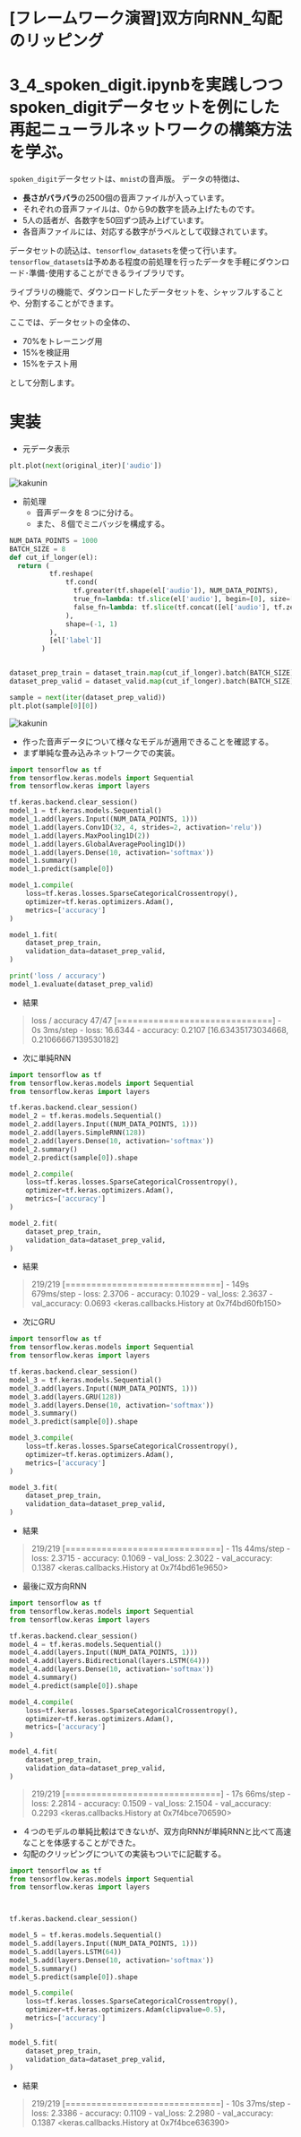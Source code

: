 <script type="text/x-mathjax-config">MathJax.Hub.Config({tex2jax:{inlineMath:[['\$','\$'],['\\(','\\)']],processEscapes:true},CommonHTML: {matchFontHeight:false}});</script>
<script type="text/javascript" async src="https://cdnjs.cloudflare.com/ajax/libs/mathjax/2.7.1/MathJax.js?config=TeX-MML-AM_CHTML"></script>

[フレームワーク演習]双方向RNN_勾配のリッピング
=========


# 3_4_spoken_digit.ipynbを実践しつつspoken_digitデータセットを例にした再起ニューラルネットワークの構築方法を学ぶ。

`spoken_digit`データセットは、`mnist`の音声版。
データの特徴は、


*   **長さがバラバラ**の2500個の音声ファイルが入っています。
*   それぞれの音声ファイルは、0から9の数字を読み上げたものです。
*   5人の話者が、各数字を50回ずつ読み上げています。
*   各音声ファイルには、対応する数字がラベルとして収録されています。

データセットの読込は、`tensorflow_datasets`を使って行います。`tensorflow_datasets`は予めある程度の前処理を行ったデータを手軽にダウンロード･準備･使用することができるライブラリです。

ライブラリの機能で、ダウンロードしたデータセットを、シャッフルすることや、分割することができます。

ここでは、データセットの全体の、


*   70%をトレーニング用
*   15%を検証用
*   15%をテスト用

として分割します。

# 実装
- 元データ表示
```python
plt.plot(next(original_iter)['audio'])
```
![kakunin](imgs/spoken_digit_1.png)

- 前処理
  - 音声データを８つに分ける。
  - また、８個でミニバッジを構成する。

```python
NUM_DATA_POINTS = 1000
BATCH_SIZE = 8
def cut_if_longer(el):
  return (
          tf.reshape(
              tf.cond(
                tf.greater(tf.shape(el['audio']), NUM_DATA_POINTS),
                true_fn=lambda: tf.slice(el['audio'], begin=[0], size=[NUM_DATA_POINTS]),
                false_fn=lambda: tf.slice(tf.concat([el['audio'], tf.zeros(NUM_DATA_POINTS, tf.int64)], axis=0), begin=[0], size=[NUM_DATA_POINTS])
              ),
              shape=(-1, 1)
          ),
          [el['label']]
        )


dataset_prep_train = dataset_train.map(cut_if_longer).batch(BATCH_SIZE)
dataset_prep_valid = dataset_valid.map(cut_if_longer).batch(BATCH_SIZE)

sample = next(iter(dataset_prep_valid))
plt.plot(sample[0][0])
```

![kakunin](imgs/spoken_digit_2.png)
- 作った音声データについて様々なモデルが適用できることを確認する。
- まず単純な畳み込みネットワークでの実装。

```python
import tensorflow as tf
from tensorflow.keras.models import Sequential
from tensorflow.keras import layers

tf.keras.backend.clear_session()
model_1 = tf.keras.models.Sequential()
model_1.add(layers.Input((NUM_DATA_POINTS, 1)))
model_1.add(layers.Conv1D(32, 4, strides=2, activation='relu'))
model_1.add(layers.MaxPooling1D(2))
model_1.add(layers.GlobalAveragePooling1D())
model_1.add(layers.Dense(10, activation='softmax'))
model_1.summary()
model_1.predict(sample[0])

model_1.compile(
    loss=tf.keras.losses.SparseCategoricalCrossentropy(),
    optimizer=tf.keras.optimizers.Adam(),
    metrics=['accuracy']
)

model_1.fit(
    dataset_prep_train,
    validation_data=dataset_prep_valid,
)

print('loss / accuracy')
model_1.evaluate(dataset_prep_valid)
```

- 結果
> loss / accuracy
> 47/47 [==============================] - 0s 3ms/step - loss: 16.6344 - accuracy: 0.2107
> [16.63435173034668, 0.21066667139530182]

- 次に単純RNN


```python
import tensorflow as tf
from tensorflow.keras.models import Sequential
from tensorflow.keras import layers

tf.keras.backend.clear_session()
model_2 = tf.keras.models.Sequential()
model_2.add(layers.Input((NUM_DATA_POINTS, 1)))
model_2.add(layers.SimpleRNN(128))
model_2.add(layers.Dense(10, activation='softmax'))
model_2.summary()
model_2.predict(sample[0]).shape

model_2.compile(
    loss=tf.keras.losses.SparseCategoricalCrossentropy(),
    optimizer=tf.keras.optimizers.Adam(),
    metrics=['accuracy']
)

model_2.fit(
    dataset_prep_train,
    validation_data=dataset_prep_valid,
)
```
- 結果
> 219/219 [==============================] - 149s 679ms/step - loss: 2.3706 - accuracy: 0.1029 - val_loss: 2.3637 - val_accuracy: 0.0693
> <keras.callbacks.History at 0x7f4bd60fb150>

- 次にGRU

```python
import tensorflow as tf
from tensorflow.keras.models import Sequential
from tensorflow.keras import layers

tf.keras.backend.clear_session()
model_3 = tf.keras.models.Sequential()
model_3.add(layers.Input((NUM_DATA_POINTS, 1)))
model_3.add(layers.GRU(128))
model_3.add(layers.Dense(10, activation='softmax'))
model_3.summary()
model_3.predict(sample[0]).shape

model_3.compile(
    loss=tf.keras.losses.SparseCategoricalCrossentropy(),
    optimizer=tf.keras.optimizers.Adam(),
    metrics=['accuracy']
)

model_3.fit(
    dataset_prep_train,
    validation_data=dataset_prep_valid,
)
```
- 結果
> 219/219 [==============================] - 11s 44ms/step - loss: 2.3715 - accuracy: 0.1069 - val_loss: 2.3022 - val_accuracy: 0.1387
> <keras.callbacks.History at 0x7f4bd61e9650>

- 最後に双方向RNN

```python
import tensorflow as tf
from tensorflow.keras.models import Sequential
from tensorflow.keras import layers

tf.keras.backend.clear_session()
model_4 = tf.keras.models.Sequential()
model_4.add(layers.Input((NUM_DATA_POINTS, 1)))
model_4.add(layers.Bidirectional(layers.LSTM(64)))
model_4.add(layers.Dense(10, activation='softmax'))
model_4.summary()
model_4.predict(sample[0]).shape

model_4.compile(
    loss=tf.keras.losses.SparseCategoricalCrossentropy(),
    optimizer=tf.keras.optimizers.Adam(),
    metrics=['accuracy']
)

model_4.fit(
    dataset_prep_train,
    validation_data=dataset_prep_valid,
)
```
> 219/219 [==============================] - 17s 66ms/step - loss: 2.2814 - accuracy: 0.1509 - val_loss: 2.1504 - val_accuracy: 0.2293
> <keras.callbacks.History at 0x7f4bce706590>

- ４つのモデルの単純比較はできないが、双方向RNNが単純RNNと比べて高速なことを体感することができた。
- 勾配のクリッピングについての実装もついでに記載する。

```python
import tensorflow as tf
from tensorflow.keras.models import Sequential
from tensorflow.keras import layers



tf.keras.backend.clear_session()

model_5 = tf.keras.models.Sequential()
model_5.add(layers.Input((NUM_DATA_POINTS, 1)))
model_5.add(layers.LSTM(64))
model_5.add(layers.Dense(10, activation='softmax'))
model_5.summary()
model_5.predict(sample[0]).shape

model_5.compile(
    loss=tf.keras.losses.SparseCategoricalCrossentropy(),
    optimizer=tf.keras.optimizers.Adam(clipvalue=0.5),
    metrics=['accuracy']
)

model_5.fit(
    dataset_prep_train,
    validation_data=dataset_prep_valid,
)
```
- 結果
> 219/219 [==============================] - 10s 37ms/step - loss: 2.3386 - accuracy: 0.1109 - val_loss: 2.2980 - val_accuracy: 0.1387
> <keras.callbacks.History at 0x7f4bce636390>